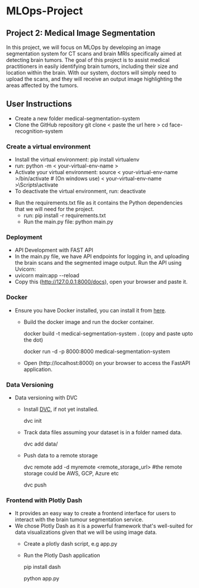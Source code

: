 # MLOps-Project

## Project 2: Medical Image Segmentation

In this project, we will focus on MLOps by developing an image segmentation system for CT scans and brain MRIs specifically aimed at detecting brain tumors. The goal of this project is to assist medical practitioners in easily identifying brain tumors, including their size and location within the brain. With our system, doctors will simply need to upload the scans, and they will receive an output image highlighting the areas affected by the tumors.

## User Instructions
- Create a new folder medical-segmentation-system
- Clone the GitHub repository
git clone < paste the url here >
cd face-recognition-system
### Create a virtual environment
  * Install the virtual environment: pip install virtualenv
  * run: python -m  < your-virtual-env-name >
  * Activate your virtual environment: source < your-virtual-env-name >/bin/activate # (On windows use) < your-virtual-env-name >\Scripts\activate
  * To deactivate the virtual environment, run: deactivate
- Run the requirements.txt file as it contains the Python dependencies that we will need for the project.
  * run: pip install -r requirements.txt
  * Run the main.py file: python main.py

### Deployment
  * API Development with FAST API
  * In the main.py file, we have API endpoints for logging in, and uploading the brain scans and the segmented image output. Run the API using Uvicorn:
  * uvicorn main:app --reload
  * Copy this (http://127.0.0.1:8000/docs), open your browser and paste it.
### Docker
- Ensure you have Docker installed, you can install it from [here](https://docs.docker.com/desktop/?_gl=1*wtu5yy*_gcl_au*MTcwMDA1NDUzMi4xNzI4MTI3ODE0*_ga*MzI4MDQwOTk1LjE3MjcyODA5OTg.*_ga_XJWPQMJYHQ*MTcyODEyNzc4Ny4zLjEuMTcyODEyNzgxNC4zMy4wLjA.).
  * Build the docker image and run the docker container.
    
    docker build -t medical-segmentation-system .  (copy and paste upto the dot)
    
    docker run -d -p 8000:8000 medical-segmentation-system
  * Open (http://localhost:8000) on your browser to access the FastAPI application.
 ### Data Versioning
 - Data versioning with DVC
   * Install [DVC](https://dvc.org/doc/install), if not yet installed.
  
     dvc init
   * Track data files assuming your dataset is in a folder named data.
     
     dvc add data/
   * Push data to a remote storage
     
     dvc remote add -d myremote <remote_storage_url>  #the remote storage could be AWS, GCP, Azure etc
     
     dvc push
 ### Frontend with Plotly Dash
- It provides an easy way to create a frontend interface for users to interact with the brain tumour segmentation service.
- We chose Plotly Dash as it is a powerful framework that's well-suited for data visualizations given that we will be using image data.
  * Create a plotly dash script, e.g app.py
  * Run the Plotly Dash application
    
    pip install dash
    
    python app.py
